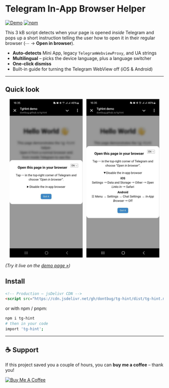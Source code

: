 # Telegram In-App Browser Helper

[![Demo](https://img.shields.io/static/v1?label=Live&message=Demo&color=0088cc)](https://dontbug.github.io/tg-hint/)
[![npm](https://img.shields.io/npm/v/tg-hint?color=cb3837&logo=npm)](https://www.npmjs.com/package/tg-hint)


This 3 kB script detects when your page is opened *inside* Telegram and
pops up a short instruction telling the user how to open it in their
regular browser (⋯ → **Open in browser**).

* **Auto-detects** Mini App, legacy `TelegramWebviewProxy`, and UA strings
* **Multilingual** – picks the device language, plus a language switcher
* **One-click dismiss**
* Built-in guide for turning the Telegram WebView off (iOS & Android)

---

## Quick look

<p align="center">
  <img src="docs/img/overlay1.jpg"  width="46%" alt="iOS overlay">
  &nbsp;
  <img src="docs/img/overlay2.jpg"  width="46%" alt="Android overlay">
</p>

*(Try it live on the [demo page »](https://dontbug.github.io/tg-hint/))*

## Install

```html
<!-- Production — jsDelivr CDN -->
<script src="https://cdn.jsdelivr.net/gh/dontbug/tg-hint/dist/tg-hint.min.js"></script>
```
or with npm / pnpm:
```bash
npm i tg-hint
# then in your code
import 'tg-hint';
```

---

## ☕ Support

If this project saved you a couple of hours, you can **buy me a coffee** – thank you!

[![Buy Me A Coffee](https://img.shields.io/badge/-buy&nbsp;me&nbsp;a&nbsp;coffee-FFDD00?logo=buy-me-a-coffee&logoColor=black&style=for-the-badge)](https://www.buymeacoffee.com/dontbug)

